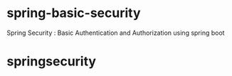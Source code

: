 # spring-basic-security
Spring Security : Basic Authentication and Authorization  using spring boot
# springsecurity
